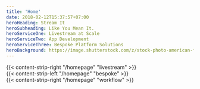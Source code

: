 ```yaml
---
title: 'Home'
date: 2018-02-12T15:37:57+07:00
heroHeading: Stream It
heroSubheading: Like You Mean It.
heroServiceOne: Livestream at Scale
heroServiceTwo: App Development
heroServiceThree: Bespoke Platform Solutions
heroBackground: https://image.shutterstock.com/z/stock-photo-american-football-player-jumps-and-catches-the-ball-in-flight-in-professional-sport-stadium-1021023313.jpg
---
```


<div>
{{< content-strip-right "/homepage" "livestream" >}}
</div>
<div>
{{< content-strip-left "/homepage" "bespoke" >}}
</div>
<div>
{{< content-strip-right "/homepage" "workflow" >}}
</div>